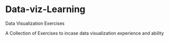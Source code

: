 Data-viz-Learning
=================

Data Visualization Exercises

A Collection of Exercises to incase data visualization experience and ability
